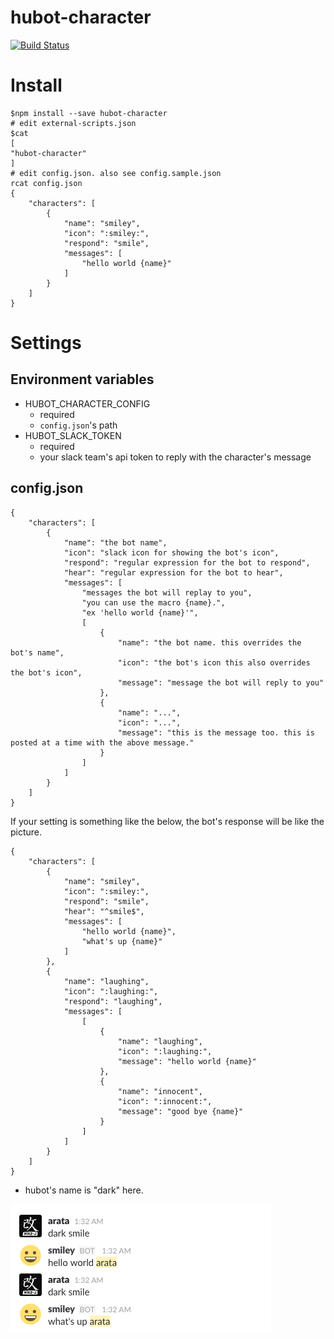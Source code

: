 # hubot-character

[![Build Status](https://travis-ci.org/ara-ta3/hubot-character.svg)](https://travis-ci.org/ara-ta3/hubot-character)  

# Install

```
$npm install --save hubot-character
# edit external-scripts.json
$cat 
[
"hubot-character"
]
# edit config.json. also see config.sample.json
rcat config.json
{
    "characters": [
        {
            "name": "smiley",
            "icon": ":smiley:",
            "respond": "smile",
            "messages": [
                "hello world {name}"
            ]
        }
    ]
}
```

# Settings

## Environment variables

- HUBOT_CHARACTER_CONFIG
  - required
  - `config.json`'s path
- HUBOT_SLACK_TOKEN
  - required
  - your slack team's api token to reply with the character's message

## config.json

```
{
    "characters": [
        {
            "name": "the bot name",
            "icon": "slack icon for showing the bot's icon",
            "respond": "regular expression for the bot to respond",
            "hear": "regular expression for the bot to hear",
            "messages": [
                "messages the bot will replay to you",
                "you can use the macro {name}.",
                "ex 'hello world {name}'",
                [
                    {
                        "name": "the bot name. this overrides the bot's name",
                        "icon": "the bot's icon this also overrides the bot's icon",
                        "message": "message the bot will reply to you"
                    },
                    {
                        "name": "...",
                        "icon": "...",
                        "message": "this is the message too. this is posted at a time with the above message."
                    }
                ]
            ]
        }
    ]
}
```

If your setting is something like the below, the bot's response will be like the picture.  

```
{
    "characters": [
        {
            "name": "smiley",
            "icon": ":smiley:",
            "respond": "smile",
            "hear": "^smile$",
            "messages": [
                "hello world {name}",
                "what's up {name}"
            ]
        },
        {
            "name": "laughing",
            "icon": ":laughing:",
            "respond": "laughing",
            "messages": [
                [
                    {
                        "name": "laughing",
                        "icon": ":laughing:",
                        "message": "hello world {name}"
                    },
                    {
                        "name": "innocent",
                        "icon": ":innocent:",
                        "message": "good bye {name}"
                    }
                ]
            ]
        }
    ]
}
```

* hubot's name is "dark" here.  

![image](https://raw.githubusercontent.com/ara-ta3/hubot-character/image/hubot-character-screenshot-01.png)

